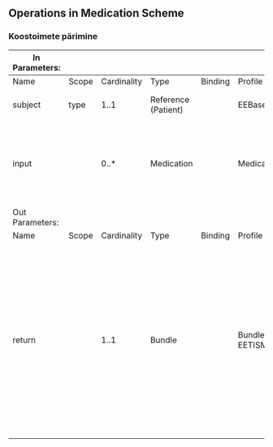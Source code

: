 ## Operations in Medication Scheme

### Koostoimete pärimine
|In Parameters: ||     |             | |                                    |                                                                                                                                                                                                                                                                                                                                                                                                                                                                                                                    |
|---------------|------|-----------|-------------------|-------|------------------------------------------|--------------------------------------------------------------------------------------------------------------------------------------------------------------------------------------------------------------------------------------------------------------------------------------------------------------------------------------------------------------------------------------------------------------------------------------------------------------------------------------------------------------------------|
|Name           |Scope |Cardinality|Type               |Binding|Profile                                   |Documentation                                                                                                                                                                                                                                                                                                                                                                                                                                                                                                             |
|subject        |type  |1..1       |Reference (Patient)|       |EEBasePatient                             |Patsiendi MPI viide - kelle ravimiskeemi vastu koostoimete kontrolli tehakse                                                                                                                                                                                                                                                                                                                                                                                                                                              |
|input          |      |0..*       |Medication         |       |Medication                                |Kui on lisatud, siis ravimid/toimeained, mille kohta küsitakse koostoimeid patsiendi hetkel kehtiva ravimiskeemiga NB! Server ei loe siin kohustuslikuks muud kui toimeainete ja ravimvormi andmestikku                                                                                                                                                                                                                                                                                                                   |
|Out Parameters:|      |           |                   |       |                                          |                                                                                                                                                                                                                                                                                                                                                                                                                                                                                                                          |
|Name           |Scope |Cardinality|Type               |Binding|Profile                                   |Documentation                                                                                                                                                                                                                                                                                                                                                                                                                                                                                                             |
|return         |      |1..1       |Bundle             |       |Bundle sees on: EETISMedicationInteraction|Operation väljundiks on alati Bundle - kui koostoimeid ei ole, on Bundle tühi. Toimeainete vahelised koostoimed, iga toimeainete paari vahel leitud koostoime on üks eraldiseisev ClinicalUseDefinition (EETISMedicationInteraction). Tagastatavatel Medication ressurssidel on andmestikus märgitud vastvalt patsiendi ravimiskeemi andmetele - toimeaine + ravimvormi info, täiendavalt võib ka kaasas olla pakendi viide ja nimetus. Ravimiskeemi ridade viited on ClinicalUseDefinition.affected väljas reference'dena|

